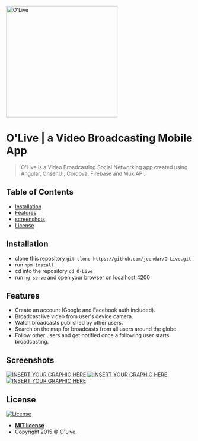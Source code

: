 <a href="https://github.com/jeendar/O-Live"><img src="https://i.imgur.com/T9s1C6e.png" title="O'Live" width="300px" alt="O'Live"></a>

<!-- [![FVCproductions](https://avatars1.githubusercontent.com/u/4284691?v=3&s=200)](http://fvcproductions.com) -->

<!-- ***INSERT GRAPHIC HERE (include hyperlink in image)***-->

# O'Live | a Video Broadcasting Mobile App

> O'Live is a Video Broadcasting Social Networking app created using Angular, OnsenUI, Cordova, Firebase and Mux API. 


## Table of Contents


- [Installation](#installation)
- [Features](#features)
- [screenshots](#screenshots)
- [License](#license)



## Installation

- clone this repository `git clone https://github.com/jeendar/O-Live.git`
- run `npm install` 
- cd into the repository `cd O-Live` 
- run `ng serve` and open your browser on localhost:4200

## Features
- Create an account (Google and Facebook auth included).
- Broadcast live video from user's device camera.
- Watch broadcasts published by other users.
- Search on the map for broadcasts from all users around the globe.
- Follow other users and get notified once a following user starts broadcasting.


## Screenshots
[![INSERT YOUR GRAPHIC HERE](https://i.imgur.com/tGhYIze.png)]()
[![INSERT YOUR GRAPHIC HERE](https://i.imgur.com/1Sw3hkO.png)]()
[![INSERT YOUR GRAPHIC HERE](https://i.imgur.com/5mNEfZk.png)]()



## License

[![License](http://img.shields.io/:license-mit-blue.svg?style=flat-square)](http://badges.mit-license.org)

- **[MIT license](http://opensource.org/licenses/mit-license.php)**
- Copyright 2015 © <a href="https://github.com/jeendar/O-Live" target="_blank">O'Live</a>.
